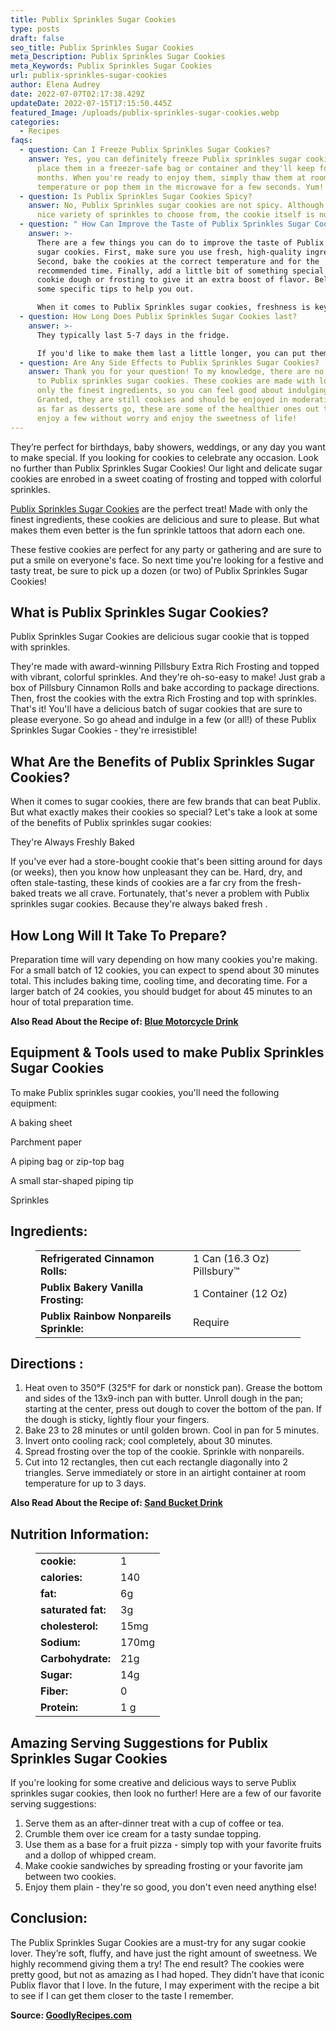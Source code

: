 ```yaml
---
title: Publix Sprinkles Sugar Cookies
type: posts
draft: false
seo_title: Publix Sprinkles Sugar Cookies
meta_Description: Publix Sprinkles Sugar Cookies
meta_Keywords: Publix Sprinkles Sugar Cookies
url: publix-sprinkles-sugar-cookies
author: Elena Audrey
date: 2022-07-07T02:17:38.429Z
updateDate: 2022-07-15T17:15:50.445Z
featured_Image: /uploads/publix-sprinkles-sugar-cookies.webp
categories:
  - Recipes
faqs:
  - question: Can I Freeze Publix Sprinkles Sugar Cookies?
    answer: Yes, you can definitely freeze Publix sprinkles sugar cookies! Just
      place them in a freezer-safe bag or container and they'll keep for up to 6
      months. When you're ready to enjoy them, simply thaw them at room
      temperature or pop them in the microwave for a few seconds. Yum!
  - question: Is Publix Sprinkles Sugar Cookies Spicy?
    answer: No, Publix Sprinkles sugar cookies are not spicy. Although there is a
      nice variety of sprinkles to choose from, the cookie itself is not spicy.
  - question: " How Can Improve the Taste of Publix Sprinkles Sugar Cookies?"
    answer: >-
      There are a few things you can do to improve the taste of Publix Sprinkles
      sugar cookies. First, make sure you use fresh, high-quality ingredients.
      Second, bake the cookies at the correct temperature and for the
      recommended time. Finally, add a little bit of something special to the
      cookie dough or frosting to give it an extra boost of flavor. Below are
      some specific tips to help you out.

      When it comes to Publix Sprinkles sugar cookies, freshness is key. Make sure all of your ingredients are fresh before getting started. This means using fresh butter, eggs, and flour. If your ingredients are not fresh, the cookies will not taste as good.
  - question: How Long Does Publix Sprinkles Sugar Cookies last?
    answer: >-
      They typically last 5-7 days in the fridge.

      If you'd like to make them last a little longer, you can put them in the freezer and they'll be good for up to 2 months. Just make sure to let them thaw at room temperature before serving.
  - question: Are Any Side Effects to Publix Sprinkles Sugar Cookies?
    answer: Thank you for your question! To my knowledge, there are no side effects
      to Publix sprinkles sugar cookies. These cookies are made with love and
      only the finest ingredients, so you can feel good about indulging in them.
      Granted, they are still cookies and should be enjoyed in moderation, but
      as far as desserts go, these are some of the healthier ones out there. So
      enjoy a few without worry and enjoy the sweetness of life!
---
```

They’re perfect for birthdays, baby showers, weddings, or any day you want to make special. If you looking for cookies to celebrate any occasion. Look no further than Publix Sprinkles Sugar Cookies! Our light and delicate sugar cookies are enrobed in a sweet coating of frosting and topped with colorful sprinkles. 

[Publix Sprinkles Sugar Cookies](https://goodlyrecipes.com/publix-sprinkles-sugar-cookies/) are the perfect treat! Made with only the finest ingredients, these cookies are delicious and sure to please. But what makes them even better is the fun sprinkle tattoos that adorn each one.

These festive cookies are perfect for any party or gathering and are sure to put a smile on everyone's face. So next time you're looking for a festive and tasty treat, be sure to pick up a dozen (or two) of Publix Sprinkles Sugar Cookies!

## **What is Publix Sprinkles Sugar Cookies?**

Publix Sprinkles Sugar Cookies are delicious sugar cookie that is topped with sprinkles.

They're made with award-winning Pillsbury Extra Rich Frosting and topped with vibrant, colorful sprinkles. And they're oh-so-easy to make! Just grab a box of Pillsbury Cinnamon Rolls and bake according to package directions. Then, frost the cookies with the extra Rich Frosting and top with sprinkles. That's it! You'll have a delicious batch of sugar cookies that are sure to please everyone. So go ahead and indulge in a few (or all!) of these Publix Sprinkles Sugar Cookies - they're irresistible!

## **What Are the Benefits of Publix Sprinkles Sugar Cookies?**

When it comes to sugar cookies, there are few brands that can beat Publix. But what exactly makes their cookies so special? Let's take a look at some of the benefits of Publix sprinkles sugar cookies:

They're Always Freshly Baked

If you've ever had a store-bought cookie that's been sitting around for days (or weeks), then you know how unpleasant they can be. Hard, dry, and often stale-tasting, these kinds of cookies are a far cry from the fresh-baked treats we all crave. Fortunately, that's never a problem with Publix sprinkles sugar cookies. Because they're always baked fresh .

## **How Long Will It Take To Prepare?**

Preparation time will vary depending on how many cookies you're making. For a small batch of 12 cookies, you can expect to spend about 30 minutes total. This includes baking time, cooling time, and decorating time. For a larger batch of 24 cookies, you should budget for about 45 minutes to an hour of total preparation time.

**Also Read About the Recipe of: <a href="https://goodlyrecipes.com/blue-motorcycle-drink-recipe/" target="_blank" rel="noopener">Blue Motorcycle Drink</a>**

## **Equipment & Tools used to make Publix Sprinkles Sugar Cookies**

To make Publix sprinkles sugar cookies, you'll need the following equipment:

A baking sheet

Parchment paper

A piping bag or zip-top bag

A small star-shaped piping tip

Sprinkles

## **Ingredients:**

<figure class="wp-block-table is-style-stripes">
  <table>
    <tbody>
      <tr>
        <td>
          <strong>Refrigerated Cinnamon Rolls:</strong>
        </td>
        <td>1 Can (16.3 Oz) Pillsbury™</td>
      </tr>
      <tr>
        <td>
          <strong>Publix Bakery Vanilla Frosting:</strong>
        </td>
        <td>1 Container (12 Oz) </td>
      </tr>
      <tr>
        <td>
          <strong>Publix Rainbow Nonpareils Sprinkle:</strong>
        </td>
        <td>Require</td>
      </tr>

 </tbody>
  </table>
</figure>

## **Directions :**

1. Heat oven to 350°F (325°F for dark or nonstick pan). Grease the bottom and sides of the 13x9-inch pan with butter. Unroll dough in the pan; starting at the center, press out dough to cover the bottom of the pan. If the dough is sticky, lightly flour your fingers.
2. Bake 23 to 28 minutes or until golden brown. Cool in pan for 5 minutes.
3. Invert onto cooling rack; cool completely, about 30 minutes.
4. Spread frosting over the top of the cookie. Sprinkle with nonpareils.
5. Cut into 12 rectangles, then cut each rectangle diagonally into 2 triangles. Serve immediately or store in an airtight container at room temperature for up to 3 days.

**Also Read About the Recipe of: <a href="https://goodlyrecipes.com/sand-bucket-drink-recipe/" target="_blank" rel="noopener">Sand Bucket Drink</a>**

## **Nutrition Information:**

<figure class="wp-block-table is-style-stripes">
  <table> 
    <tbody>
<tr>
        <td>
          <strong>cookie:</strong>
        </td>
        <td>1</td>
      </tr>
      <tr>
        <td>
          <strong>calories:</strong>
        </td>
        <td> 140</td>
      </tr>
      <tr>
        <td>
          <strong>fat:</strong>
        </td>
        <td>6g</td>
      </tr>
      <tr>
        <td>
          <strong>saturated fat:</strong>
        </td>
        <td>3g </td>
      </tr>
<tr>
        <td>
          <strong>cholesterol:</strong>
        </td>
        <td>15mg </td>
      </tr>
<tr>
        <td>
          <strong>Sodium:</strong>
        </td>
        <td>170mg</td>
     </tr>
<tr>
        <td>
          <strong>Carbohydrate:</strong>
        </td>
        <td> 21g </td>
     </tr>
<tr>
        <td>
          <strong>Sugar:</strong>
        </td>
        <td>14g</td>
     </tr>
<tr>
        <td>
          <strong>Fiber:</strong>
        </td>
        <td>0</td>
     </tr>
<tr>
        <td>
          <strong>Protein:</strong>
        </td>
        <td>1 g</td>
     </tr>

  </tbody>
  </table>
</figure>

## **Amazing Serving Suggestions for Publix Sprinkles Sugar Cookies**

If you're looking for some creative and delicious ways to serve Publix sprinkles sugar cookies, then look no further! Here are a few of our favorite serving suggestions:

1. Serve them as an after-dinner treat with a cup of coffee or tea.
2. Crumble them over ice cream for a tasty sundae topping.
3. Use them as a base for a fruit pizza - simply top with your favorite fruits and a dollop of whipped cream.
4. Make cookie sandwiches by spreading frosting or your favorite jam between two cookies.
5. Enjoy them plain - they're so good, you don't even need anything else!

## **Conclusion:**

The Publix Sprinkles Sugar Cookies are a must-try for any sugar cookie lover. They’re soft, fluffy, and have just the right amount of sweetness. We highly recommend giving them a try! The end result? The cookies were pretty good, but not as amazing as I had hoped. They didn’t have that iconic Publix flavor that I love. In the future, I may experiment with the recipe a bit to see if I can get them closer to the taste I remember.

**Source: <a href="https://goodlyrecipes.com/" target="_blank" rel="noopener">GoodlyRecipes.com</a>**